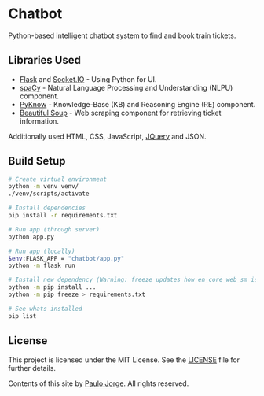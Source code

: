 # Chatbot

Python-based intelligent chatbot system to find and book train tickets.

## Libraries Used

- [Flask](http://flask.pocoo.org/) and [Socket.IO](https://socket.io/) - Using Python for UI.
- [spaCy](https://spacy.io/) - Natural Language Processing and Understanding (NLPU) component.
- [PyKnow](https://pyknow.readthedocs.io/en/stable/) - Knowledge-Base (KB) and Reasoning Engine (RE) component.
- [Beautiful Soup](https://www.crummy.com/software/BeautifulSoup/bs4/doc/) - Web scraping component for retrieving ticket information.

Additionally used HTML, CSS, JavaScript, [JQuery](https://jquery.com/) and JSON.

## Build Setup

``` bash
# Create virtual environment
python -m venv venv/
./venv/scripts/activate

# Install dependencies
pip install -r requirements.txt

# Run app (through server)
python app.py

# Run app (locally)
$env:FLASK_APP = "chatbot/app.py"
python -m flask run

# Install new dependency (Warning: freeze updates how en_core_web_sm is imported, keep current format if updated)
python -m pip install ...
python -m pip freeze > requirements.txt

# See whats installed
pip list

```

## License

This project is licensed under the MIT License. See the [LICENSE](LICENSE) file for further details.

Contents of this site by [Paulo Jorge](http://www.bypaulo.design/). All rights reserved.
